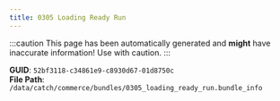 ```yaml
---
title: 0305 Loading Ready Run
---
```


:::caution
This page has been automatically generated and **might** have inaccurate information!
Use with caution.
:::

**GUID**: `52bf3118-c34861e9-c8930d67-01d8750c`  
**File Path**: `/data/catch/commerce/bundles/0305_loading_ready_run.bundle_info`
